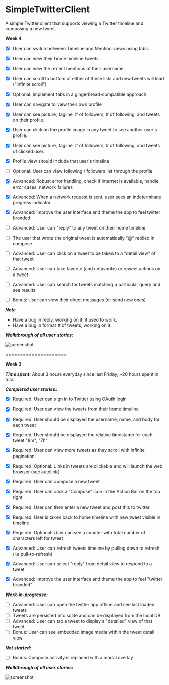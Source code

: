 SimpleTwitterClient
===================

A simple Twitter client that supports viewing a Twitter timeline and composing a new tweet.

**Week 4** 

- [x] User can switch between Timeline and Mention views using tabs.
- [x] User can view their home timeline tweets.
- [x] User can view the recent mentions of their username.
- [x] User can scroll to bottom of either of these lists and new tweets will load ("infinite scroll")
- [x] Optional: Implement tabs in a gingerbread-compatible approach
- [x] User can navigate to view their own profile
- [x] User can see picture, tagline, # of followers, # of following, and tweets on their profile.
- [x] User can click on the profile image in any tweet to see another user's profile.
- [x] User can see picture, tagline, # of followers, # of following, and tweets of clicked user.
- [x] Profile view should include that user's timeline
- [ ] Optional: User can view following / followers list through the profile

- [x] Advanced: Robust error handling, check if internet is available, handle error cases, network failures
- [x] Advanced: When a network request is sent, user sees an indeterminate progress indicator
- [x] Advanced: Improve the user interface and theme the app to feel twitter branded
- [ ] Advanced: User can "reply" to any tweet on their home timeline
- [ ] The user that wrote the original tweet is automatically "@" replied in compose
- [ ] Advanced: User can click on a tweet to be taken to a "detail view" of that tweet
- [ ] Advanced: User can take favorite (and unfavorite) or reweet actions on a tweet
- [ ] Advanced: User can search for tweets matching a particular query and see results
- [ ] Bonus: User can view their direct messages (or send new ones)


**_Note_**
- Have a bug in reply, working on it, it used to work.
- Have a bug in format # of tweets, working on it.

**_Walkthrough of all user stories:_**

![screenshot](https://raw.githubusercontent.com/yangyzheng/SimpleTwitterClient/master/Readme/SimpleTwitterClient4.gif)




=====================

**Week 3**

**_Time spent:_** About 3 hours everyday since last Friday, ~20 hours spent in total.

**_Completed user stories:_**

- [x] Required: User can sign in to Twitter using OAuth login
- [x] Required: User can view the tweets from their home timeline
- [x] Required: User should be displayed the username, name, and body for each tweet
- [x] Required: User should be displayed the relative timestamp for each tweet "8m", "7h"
- [x] Required: User can view more tweets as they scroll with infinite pagination
- [x] Required: Optional: Links in tweets are clickable and will launch the web browser (see autolink)
- [x] Required: User can compose a new tweet
- [x] Required: User can click a “Compose” icon in the Action Bar on the top right
- [x] Required: User can then enter a new tweet and post this to twitter
- [x] Required: User is taken back to home timeline with new tweet visible in timeline
- [x] Required: Optional: User can see a counter with total number of characters left for tweet

- [x] Advanced: User can refresh tweets timeline by pulling down to refresh (i.e pull-to-refresh)
- [x] Advanced: User can select "reply" from detail view to respond to a tweet
- [x] Advanced: Improve the user interface and theme the app to feel "twitter branded"

**_Work-in-progresse:_**
- [ ] Advanced: User can open the twitter app offline and see last loaded tweets
- [ ] Tweets are persisted into sqlite and can be displayed from the local DB
- [ ] Advanced: User can tap a tweet to display a "detailed" view of that tweet
- [ ] Bonus: User can see embedded image media within the tweet detail view

**_Not started:_**
- [ ] Bonus: Compose activity is replaced with a modal overlay


**_Walkthrough of all user stories:_**

![screenshot](https://raw.githubusercontent.com/yangyzheng/SimpleTwitterClient/master/Readme/SimpleTwitterClient3.gif)


